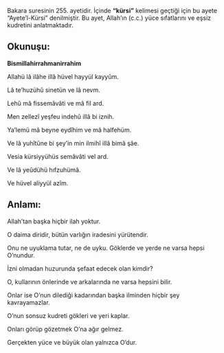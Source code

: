 [//]: # (# Ayetel Kürsi ve Anlamı)

Bakara suresinin 255. ayetidir. İçinde **“kürsi”** kelimesi geçtiği için bu ayete “Ayete’l-Kürsi” denilmiştir. Bu ayet, Allah’ın (c.c.) yüce sıfatlarını ve eşsiz kudretini anlatmaktadır.

## **Okunuşu:**

**Bismillahirrahmanirrahim**

Allahü lâ ilâhe illâ hüvel hayyül kayyûm.

Lâ te’huzühû sinetün ve lâ nevm.

Lehû mâ fissemâvâti ve mâ fil ard.

Men zellezî yeşfeu indehû illâ bi iznih.

Ya’lemü mâ beyne eydîhim ve mâ halfehüm.

Ve lâ yuhîtûne bi şey’in min ilmihî illâ bimâ şâe.

Vesia kürsiyyühüs semâvâti vel ard.

Ve lâ yeûdühü hıfzuhümâ.

Ve hüvel aliyyül azîm.

## **Anlamı:**

Allah’tan başka hiçbir ilah yoktur.

O daima diridir, bütün varlığın iradesini yürütendir.

Onu ne uyuklama tutar, ne de uyku. Göklerde ve yerde ne varsa hepsi O’nundur.

İzni olmadan huzurunda şefaat edecek olan kimdir?

O, kullarının önlerinde ve arkalarında ne varsa hepsini bilir.

Onlar ise O’nun dilediği kadarından başka ilminden hiçbir şey kavrayamazlar.

O’nun sonsuz kudreti gökleri ve yeri kaplar.

Onları görüp gözetmek O’na ağır gelmez.

Gerçekten yüce ve büyük olan yalnızca O’dur.
